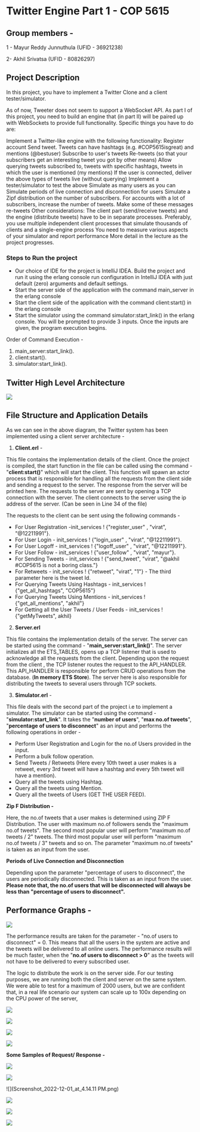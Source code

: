 # **Twitter Engine Part 1  - COP 5615**

## **Group members -**

1 - Mayur Reddy Junnuthula (UFID - 36921238)

2-  Akhil Srivatsa (UFID - 80826297)

## **Project Description**

In this project, you have to implement a Twitter Clone and a client tester/simulator.

As of now, Tweeter does not seem to support a WebSocket API. As part I of this project, you need to build an engine that (in part II) will be paired up with WebSockets to provide full functionality. Specific things you have to do are:

Implement a Twitter-like engine with the following functionality:
Register account
Send tweet. Tweets can have hashtags (e.g. #COP5615isgreat) and mentions (@bestuser)
Subscribe to user's tweets
Re-tweets (so that your subscribers get an interesting tweet you got by other means)
Allow querying tweets subscribed to, tweets with specific hashtags, tweets in which the user is mentioned (my mentions)
If the user is connected, deliver the above types of tweets live (without querying)
Implement a tester/simulator to test the above
Simulate as many users as you can
Simulate periods of live connection and disconnection for users
Simulate a Zipf distribution on the number of subscribers. For accounts with a lot of subscribers, increase the number of tweets. Make some of these messages re-tweets
Other considerations:
The client part (send/receive tweets) and the engine (distribute tweets) have to be in separate processes. Preferably, you use multiple independent client processes that simulate thousands of clients and a single-engine process
You need to measure various aspects of your simulator and report performance
More detail in the lecture as the project progresses.


### **Steps to Run the project**

- Our choice of IDE for the project is IntelliJ IDEA. Build the project and run it using the erlang console run configuration in IntelliJ IDEA with just default (zero) arguments and default settings.
- Start the server side of the application with the command main_server in the erlang console
- Start the client side of the application with the command  client:start() in the erlang console
- Start the simulator using the command simulator:start_link() in the erlang console. You will be prompted to provide 3 inputs. Once the 
  inputs are given, the program execution begins.

Order of Command Execution - 

1) main_server:start_link().
2) client:start().
3) simulator:start_link().


## **Twitter High Level Architecture**

![](Twitter_Arhcitecture.drawio.png)

## **File Structure and Application Details**

As we can see in the above diagram, the Twitter system has been implemented using a client server architecture -

1) **Client.erl** - 

This file contains the implementation details of the client. Once the project is compiled, the start function in the file can be 
called using the command - "**client:start()**" which will start the client.  This function will spawn an actor process that is responsible for handling 
all the requests from the client side and sending a request to the server. The response from the server will be printed here.
The requests to the server are sent by opening a TCP connection with the server. The client connects to the server using the ip address
of the server. (Can be seen in Line 34 of the file)


The requests to the client can be sent using the following commands - 

- For User Registration -init_services ! {"register_user" , "virat", "@12211991"}.
- For User Login -       init_services ! {"login_user" , "virat", "@12211991"}.
- For User Logoff -      init_services ! {"logoff_user" , "virat", "@12211991"}.
- For User Follow -      init_services ! {"user_follow" , "virat", "mayur"}.
- For Sending Tweets -   init_services ! {"send_tweet", "virat", "@akhil #COP5615 is not a boring class."}
- For Retweets -  init_services ! {"retweet", "virat", "1"} - The third parameter here is the tweet Id.
- For Querying Tweets Using Hashtags - init_services ! {"get_all_hashtags", "COP5615"}
- For Querying Tweets Using Mentions - init_services ! {"get_all_mentions", "akhil"}
- For Getting all the User Tweets / User Feeds - init_services ! {"getMyTweets", akhil}

2) **Server.erl**

This file contains the implementation details of the server. The server can be started using the command - "**main_server:start_link()**".
The server initializes all the ETS_TABLES, opens up a TCP listener that is used to acknowledge all the requests from the client.
Depending upon the request from the client , the TCP listener routes the request to the API_HANDLER. This API_HANDLER is responsible 
for perform CRUD operations from the database. (**In memory ETS Store**). The server here is also responsible for distributing the tweets
to several users through TCP sockets.

3) **Simulator.erl** -

This file deals with the second part of the project i.e to implement a simulator. The simulator can be started using the command - "**simulator:start_link**".
It takes the "**number of users**", "**max no.of tweets**", "**percentage of users to disconnect**" as an input and performs the 
following operations in order - 

- Perform User Registration and Login for the no.of Users provided in the input.
- Perform a bulk follow operation.
- Send Tweets / Retweets (Here every 10th tweet a user makes is a retweet, every 3rd tweet will have a hashtag and every 5th tweet will have a mention).
- Query all the tweets using Hashtag.
- Query all the tweets using Mention.
- Query all the tweets of Users (GET THE USER FEED).

**Zip F Distribution -** 

Here, the no.of tweets that a user makes is determined using ZIP F Distribution. The user with maximum no.of followers sends the "maximum no.of tweets".
The second most popular user will perform "maximum no.of tweets / 2" tweets. The third most popular user will perform "maximum no.of tweets / 3" tweets
and so on. The parameter "maximum no.of tweets" is taken as an input from the user.


**Periods of Live Connection and Disconnection**

Depending upon the parameter "percentage of users to disconnect", the users are periodically disconnected. This is taken as an input from the user. 
**Please note that, the no.of users that will be disconnected will always be less than "percentage of users to disconnect".**


## **Performance Graphs -**


![](Screenshot_2022-12-01_at_8.08.32_PM.png)



The performance results are taken for the parameter - "no.of users to disconnect" = 0. This means that all the users in the system are
active and the tweets will be delivered to all online users. The performance results will be much faster, when 
the "**no.of users to disconnect > 0**" as the tweets will not have to be delivered to every subscribed user.


The logic to distribute the work is on the server side. For our testing purposes, we are running both the client and server on the same 
system.  We were able to test for a maximum of 2000 users, but we are confident that, in a real life scenario our system can scale up to 
100x depending on the CPU power of the server,

![](Screenshot_2022-12-01_at_6.47.39_PM.png)

![](Screenshot_2022-12-01_at_8.04.01_PM.png)

![](Screenshot_2022-12-01_at_8.04.25_PM.png)

![](Screenshot_2022-12-01_at_8.04.46_PM.png)

**Some Samples of Request/ Response -**


![](Screenshot_2022-12-01_at_4.10.51_PM.png)

![](Screenshot_2022-12-01_at_4.12.04_PM.png)

![](Screenshot_2022-12-01_at_4.14.11 PM.png)

![](Screenshot_2022-12-01_at_4.16.48_PM.png)

![](Screenshot_2022-12-01_at_4.18.45_PM.png)

![](Screenshot_2022-12-01_at_4.20.27_PM.png)

